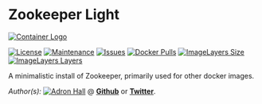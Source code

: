 # Zookeeper Light

[![Container Logo](https://github.com/adron-orange/systemic-zookeeper-light/blob/master/Logo.png?raw=true)]()

[![License](https://img.shields.io/github/license/adron-orange/systemic-dock-base.svg?style=flat-square)](https://github.com/adron-orange/systemic-dock-base/blob/master/LICENSE)
[![Maintenance](https://img.shields.io/maintenance/yes/2016.svg?style=flat-square)](#)
[![Issues](https://img.shields.io/github/issues/adron-orange/systemic-dock-base.svg?style=flat-square)](https://github.com/adron-orange/systemic-dock-base/issues)
[![Docker Pulls](https://img.shields.io/docker/pulls/adron-orange/systemic-dock-base.svg?style=flat-square)](https://hub.docker.com/r/adronorange/dock-base/)
[![ImageLayers Size](https://img.shields.io/imagelayers/image-size/_/adron-orange/systemic-dock-base.svg?style=flat-square)](https://hub.docker.com/r/adronorange/dock-base/)
[![ImageLayers Layers](https://img.shields.io/imagelayers/layers/_/adron-orange/systemic-dock-base.svg?style=flat-square)](https://hub.docker.com/r/adronorange/dock-base/)

A minimalistic install of Zookeeper, primarily used for other docker images.

*Author(s):* [![Adron Hall](https://github.com/adron-orange/systemic-zookeeper-light/blob/master/AdronHall.png?raw=true)](http://compositecode.com) @ **[Github](https://www.github.com/adron-orange)** or **[Twitter](https://twitter.com/adron)**.
